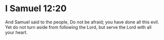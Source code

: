 # I Samuel 12:20

And Samuel said to the people, Do not be afraid; you have done all this evil. Yet do not turn aside from following the Lord, but serve the Lord with all your heart.
